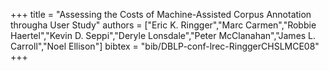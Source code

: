 +++
title =  "Assessing the Costs of Machine-Assisted Corpus Annotation througha User Study"
authors = ["Eric K. Ringger","Marc Carmen","Robbie Haertel","Kevin D. Seppi","Deryle Lonsdale","Peter McClanahan","James L. Carroll","Noel Ellison"]
bibtex = "bib/DBLP-conf-lrec-RinggerCHSLMCE08"
+++
